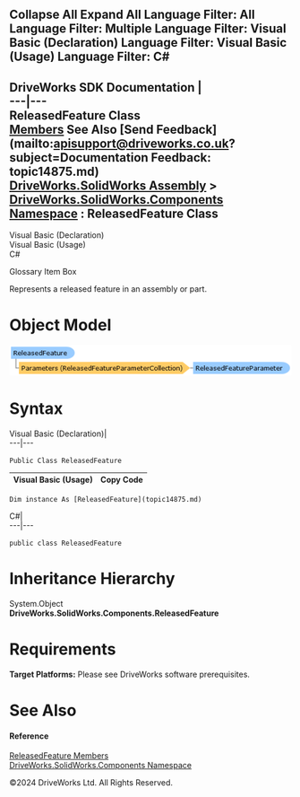        

 Collapse All Expand All  Language Filter: All  Language Filter: Multiple  Language Filter: Visual Basic (Declaration) Language Filter: Visual Basic (Usage) Language Filter: C#  
---  
DriveWorks SDK Documentation  |   
---|---  
ReleasedFeature Class   
[Members](topic14876.md) See Also [Send Feedback](mailto:apisupport@driveworks.co.uk?subject=Documentation Feedback: topic14875.md)  
[DriveWorks.SolidWorks Assembly](topic13342.md) > [DriveWorks.SolidWorks.Components Namespace](topic13925.md) : ReleasedFeature Class  
---  
  
Visual Basic (Declaration)    
Visual Basic (Usage)    
C# 

Glossary Item Box

Represents a released feature in an assembly or part. 

# Object Model

![](dotnetdiagramimages/image843.png)

# Syntax

Visual Basic (Declaration)|   
---|---  
      
    
    Public Class ReleasedFeature   
  
Visual Basic (Usage)| Copy Code  
---|---  
      
    
    Dim instance As [ReleasedFeature](topic14875.md)  
  
C#|   
---|---  
      
    
    public class ReleasedFeature   
  
# Inheritance Hierarchy

System.Object  
**DriveWorks.SolidWorks.Components.ReleasedFeature**  


# Requirements

**Target Platforms:** Please see DriveWorks software prerequisites.

# See Also

#### Reference

[ReleasedFeature Members](topic14876.md)   
[DriveWorks.SolidWorks.Components Namespace](topic13925.md)

©2024 DriveWorks Ltd. All Rights Reserved.
